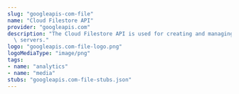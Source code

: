 ```yaml
---
slug: "googleapis-com-file"
name: "Cloud Filestore API"
provider: "googleapis.com"
description: "The Cloud Filestore API is used for creating and managing cloud file\
  \ servers."
logo: "googleapis.com-file-logo.png"
logoMediaType: "image/png"
tags:
- name: "analytics"
- name: "media"
stubs: "googleapis.com-file-stubs.json"
---
```

